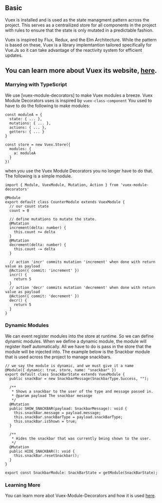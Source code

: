 ## Basic

Vuex is installed and is used as the state managment pattern across the project. This serves as a centrailized store for all components in the project with rules to ensure that the state is only mutated in a predictable fashion.

Vuex is inspired by Flux, Redux, and the Elm Architecture. While the pattern is based on these, Vuex is a library implemtantion tailored specifically for Vue.Js so it can take advantage of the reactivity system for efficient updates.

## You can learn more about Vuex its website, [here](https://vuex.vuejs.org).

### Marrying with TypeScript

We use [vuex-module-decorators] to make Vuex modules a breeze. Vuex Module Decorators uses is inspired by `vuex-class-component` You used to have to do the following to make modules:

```
const moduleA = {
  state: { ... },
  mutations: { ... },
  actions: { ... },
  getters: { ... }
}

const store = new Vuex.Store({
  modules: {
    a: moduleA
  }
})
```

when you use the Vuex Module Decorators you no longer have to do that. The following is a simple module.

```
import { Module, VuexModule, Mutation, Action } from 'vuex-module-decorators'

@Module
export default class CounterModule extends VuexModule {
  // our count state
  count = 0

  // define mutations to mutate the state.
  @Mutation
  increment(delta: number) {
    this.count += delta
  }
  @Mutation
  decrement(delta: number) {
    this.count -= delta
  }

  // action 'incr' commits mutation 'increment' when done with return value as payload
  @Action({ commit: 'increment' })
  incr() {
    return 5
  }
  // action 'decr' commits mutation 'decrement' when done with return value as payload
  @Action({ commit: 'decrement' })
  decr() {
    return 5
  }
}
```

### Dynamic Modules

We can event register modules into the store at runtime. So we can define dynamic modules. When we define a dynamic module, the module will register itself automatically. All we have to do is pass in the store that the module will be injected into. The example below is the Snackbar module that is used across the project to manage snackbars.

```
// we say the module is dynamic, and we must give it a name
@Module({ dynamic: true, store, name: "snackbar" })
export default class SnackBarState extends VuexModule {
  public snackBar = new SnackbarMessage(SnackbarType.Success, "");

  /**
   * Shows a snackbar to the user of the type and message passed in.
   * @param payload The snackbar mesasge
   */
  @Mutation
  public SHOW_SNACKBAR(payload: SnackbarMessage): void {
    this.snackBar.message = payload.message;
    this.snackBar.snackBarType = payload.snackBarType;
    this.snackBar.isShown = true;
  }

  /**
   * Hides the snackbar that was currently being shown to the user.
   */
  @Mutation
  public HIDE_SNACKBAR(): void {
    this.snackBar.resetSnackbar();
  }
}

export const SnackbarModule: SnackBarState = getModule(SnackBarState);
```

### Learning More

You can learn more abot Vuex-Module-Decorators and how it is used [here](https://championswimmer.in/vuex-module-decorators/).
